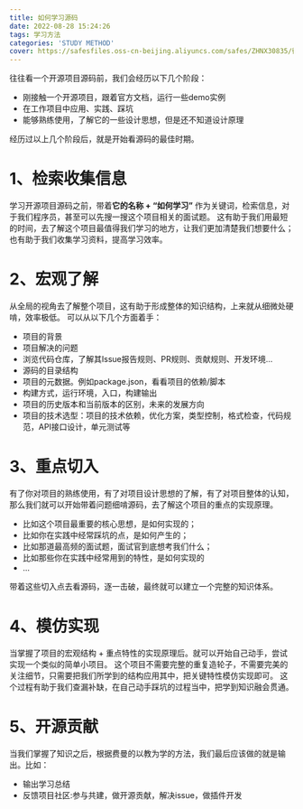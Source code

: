 ```yaml
---
title: 如何学习源码
date: 2022-08-28 15:24:26
tags: 学习方法
categories: 'STUDY METHOD'
cover: https://safesfiles.oss-cn-beijing.aliyuncs.com/safes/ZHNX30835/微信截图_20220831153329_202208311534.png
---
```


往往看一个开源项目源码前，我们会经历以下几个阶段：

- 刚接触一个开源项目，跟着官方文档，运行一些demo实例
- 在工作项目中应用、实践、踩坑
- 能够熟练使用，了解它的一些设计思想，但是还不知道设计原理

经历过以上几个阶段后，就是开始看源码的最佳时期。

# 1、检索收集信息
学习开源项目源码之前，带着**它的名称 + “如何学习”** 作为关键词，检索信息，对于我们程序员，甚至可以先搜一搜这个项目相关的面试题。
这有助于我们用最短的时间，去了解这个项目最值得我们学习的地方，让我们更加清楚我们想要什么；也有助于我们收集学习资料，提高学习效率。

# 2、宏观了解
从全局的视角去了解整个项目，这有助于形成整体的知识结构，上来就从细微处硬啃，效率极低。
可以从以下几个方面着手：

- 项目的背景
- 项目解决的问题
- 浏览代码仓库，了解其Issue报告规则、PR规则、贡献规则、开发环境...
- 源码的目录结构
- 项目的元数据。例如package.json，看看项目的依赖/脚本
- 构建方式，运行环境，入口，构建输出
- 项目的历史版本和当前版本的区别，未来的发展方向
- 项目的技术选型：项目的技术依赖，优化方案，类型控制，格式检查，代码规范，API接口设计，单元测试等

# 3、重点切入
有了你对项目的熟练使用，有了对项目设计思想的了解，有了对项目整体的认知，那么我们就可以开始带着问题细啃源码，去了解这个项目的重点的实现原理。

- 比如这个项目最重要的核心思想，是如何实现的；
- 比如你在实践中经常踩坑的点，是如何产生的；
- 比如那道最高频的面试题，面试官到底想考我们什么；
- 比如那些你在实践中经常用到的特性，是如何实现的
- ...

带着这些切入点去看源码，逐一击破，最终就可以建立一个完整的知识体系。

# 4、模仿实现
当掌握了项目的宏观结构 + 重点特性的实现原理后。就可以开始自己动手，尝试实现一个类似的简单小项目。
这个项目不需要完整的重复造轮子，不需要完美的关注细节，只需要把我们所学到的结构应用其中，把关键特性模仿实现即可。
这个过程有助于我们查漏补缺，在自己动手踩坑的过程当中，把学到知识融会贯通。

# 5、开源贡献
当我们掌握了知识之后，根据费曼的以教为学的方法，我们最后应该做的就是输出。比如：

- 输出学习总结
- 反馈项目社区:参与共建，做开源贡献，解决issue，做插件开发
